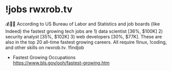 # !jobs rwxrob.tv

💰💪🧠 According to US Bureau of Labor and Statistics and job boards (like Indeed) the fastest growing tech jobs are 1) data scientist [36%, $100K] 2) security analyst [35%, $102K] 3) web developers [30%, $77K]. These are also in the top 20 all-time fastest growing careers. All require !linux, !coding, and other skills on rwxrob.tv. !findjob

* Fastest Growing Occupations  
  <https://www.bls.gov/ooh/fastest-growing.htm>
